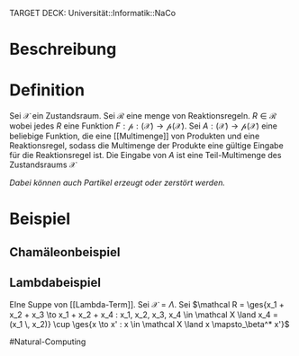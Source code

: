TARGET DECK: Universität::Informatik::NaCo

# Beschreibung


# Definition
Sei $\mathcal X$ ein Zustandsraum. Sei $\mathcal R$ eine menge von Reaktionsregeln. $R \in \mathcal R$ wobei jedes $R$ eine Funktion $F: \mathscr p : (\mathcal X) \to \mathscr p(\mathcal X)$.
Sei $A: \mathscr (\mathcal X) \to \mathscr p (\mathcal X)$ eine beliebige Funktion, die eine [[Multimenge]] von Produkten und eine Reaktionsregel, sodass die Multimenge der Produkte eine gültige Eingabe für die Reaktionsregel ist. 
Die Eingabe von $A$ ist eine Teil-Multimenge des Zustandsraums $\mathcal X$ 

*Dabei können auch Partikel erzeugt oder zerstört werden.*

# Beispiel
## Chamäleonbeispiel



## Lambdabeispiel
EIne Suppe von [[Lambda-Term]]. Sei $\mathcal X = \Lambda$.
Sei $\mathcal R = \ges{x_1 + x_2 + x_3 \to x_1 + x_2 + x_4 : x_1, x_2, x_3, x_4 \in \mathcal X \land x_4 = (x_1 \, x_2)} \cup \ges{x \to x' : x \in \mathcal X \land x \mapsto_\beta^* x'}$


#Natural-Computing 



$\newcommand{\ges}[1]{\left\{ #1 \right\}}$
$\newcommand{\wink}[1]{\left\langle #1 \right\rangle}$
$\newcommand{\klam}[1]{\left( #1 \right)}$
$\newcommand{\Q}{\mathbb Q}$
$\newcommand{\R}{\mathbb R}$
$\newcommand{\C}{\mathbb C}$
$\newcommand{\F}{\mathbb F}$
$\newcommand{\Z}{\mathbb Z}$
$\newcommand{\N}{\mathbb N}$
$\newcommand{\a}{\alpha}$
